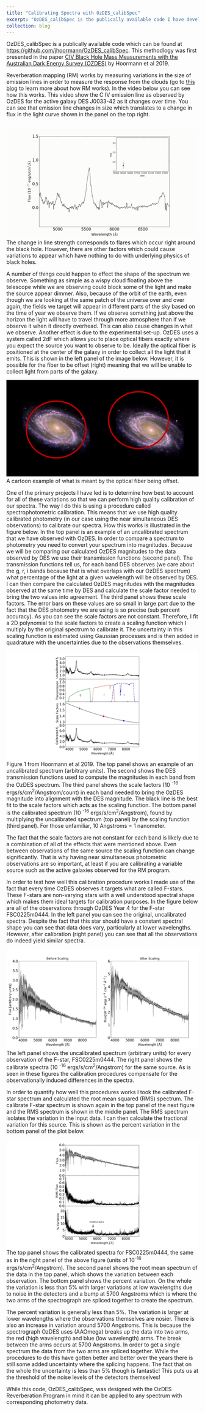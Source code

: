 ```yaml
---
title: "Calibrating Spectra with OzDES_calibSpec"
excerpt: "OzDES_calibSpec is the publically available code I have developed to perform spectrophotometric calibration of the OzDES data. <br/><img src='/images/calibBAsmall.png '>"
collection: blog
---
```


OzDES_calibSpec is a publically available code which can be found at https://github.com/jhoormann/OzDES_calibSpec. This methodlogy was first presented in the paper [CIV Black Hole Mass Measurements with the Australian Dark Energy Survey (OZDES)](https://arxiv.org/abs/1902.04206) by Hoormann et al 2019.

Reverberation mapping (RM) works by measuring variations in the size of emission lines in order to measure the response from the clouds (go to [this blog]( https://jhoormann.github.io/blog/blog-1/) to learn more about how RM works).  In the video below you can see how this works.  This video show the C IV emission line as observed by OzDES for the active galaxy DES J0033-42 as it changes over time.  You can see that emission line changes in size which translates to a change in flux in the light curve shown in the panel on the top 
right.  

<br/><img src='/images/LCVariation.gif'>
The change in line strength corresponds to flares which occur right around the black hole.  However, there are other factors which could cause variations to appear which have nothing to do with underlying physics of black holes.  

A number of things could happen to effect the shape of the spectrum we observe.  Something as simple as a wispy cloud floating above the telescope while we are observing could block some of the light and make the source appear dimmer.    Also, because of the orbit of the earth, even though we are looking at the same patch of the universe over and over again, the fields we target will appear in different parts of the sky based on the time of year we observe them.  If we observe something just above the horizon the light will have to travel through more atmosphere than if we observe it when it directly overhead.  This can also cause changes in what we observe.  Another effect is due to the experimental set-up.  OzDES uses a system called 2dF which allows you to place optical fibers exactly where you expect the source you want to observe to be.  Ideally the optical fiber is positioned at the center of the galaxy in order to collect all the light that it emits.  This is shown in the left panel of the image below.  However, it is possible for the fiber to be offset (right) meaning that we will be unable to collect light from parts of the galaxy.

<img src='/images/misplacedfiber.png'>
<figcaption>
A cartoon example of what is meant by the optical fiber being offset.
</figcaption>

One of the primary projects I have led is to determine how best to account for all of these variations so that we can perform high quality calibration of our spectra.  The way I do this is using a procedure called spectrophotometric calibration.  This means that we use high quality calibrated photometry (in our case using the near simultaneous DES observations) to calibrate our spectra.  How this works is illustrated in the figure below.   In the top panel is an example of an uncalibrated spectrum that we have observed with OzDES.   In order to compare a spectrum to photometry you need to convert your spectrum into magnitudes.  Because we will be comparing our calculated OzDES magnitudes to the data observed by DES we use their transmission functions (second panel).  The transmission functions tell us, for each band DES observes (we care about the g, r, i bands because that is what overlaps with our OzDES spectrum) what percentage of the light at a given wavelength will be observed by DES.   I can then compare the calculated OzDES magnitudes with the magnitudes observed at the same time by DES and calculate the scale factor needed to bring the two values into agreement.  The third panel shows these scale factors.  The error bars on these values are so small in large part due to the fact that the DES photometry we are using is so precise (sub percent accuracy).  As you can see the scale factors are not constant.  Therefore, I fit a 2D polynomial to the scale factors to create a scaling function which I multiply by the original spectrum to calibrate it.  The uncertainty in this scaling function is estimated using Gaussian processes and is then added in quadrature with the uncertainties due to the observations themselves.  

<img src='/images/4panelcalib.png'>
<figcaption>
Figure 1 from Hoormann et al 2019.  The top panel shows an example of an uncalibrated spectrum (arbitrary units).  The second shows the DES transmission functions used to compute the magnitudes in each band from the OzDES spectrum.  The third panel shows the scale factors (10 <sup>-16</sup> ergs/s/cm<sup>2</sup>/Angstrom/count) in each band needed to bring the OzDES magnitude into alignment with the DES magnitude.  The black line is the best fit to the scale factors which acts as the scaling function.  The bottom panel is the calibrated spectrum (10 <sup>-16</sup> ergs/s/cm<sup>2</sup>/Angstrom), found by multiplying the uncalibrated spectrum (top panel) by the scaling function (third panel). For those unfamiliar, 10 Angstroms = 1 nanometer.
</figcaption>

The fact that the scale factors are not constant for each band is likely due to a combination of all of the effects that were mentioned above.  Even between observations of the same source the scaling function can change significantly.  That is why having near simultaneous photometric observations are so important, at least if you are calibrating a variable source such as the active galaxies observed for the RM program. 

In order to test how well this calibration procedure works I made use of the fact that every time OzDES observes it targets what are called F-stars.  These F-stars are non-varying stars with a well understood spectral shape which makes them ideal targets for calibration purposes.  In the figure below are all of the observations through OzDES Year 4 for the F-star FSC0225m0444.  In the left panel you can see the original, uncalibrated spectra.  Despite the fact that this star should have a constant spectral shape you can see that data does vary, particularly at lower wavelengths.  However, after calibration (right panel) you can see that all the observations do indeed yield similar spectra.

<img src='/images/calibBA.png'>
<figcaption>
The left panel shows the uncalibrated spectrum (arbitrary units) for every observation of the F-star, FSC0225m0444.  The right panel shows the calibrate spectra (10 <sup>-16</sup> ergs/s/cm<sup>2</sup>/Angstrom) for the same source.  As is seen in these figures the calibration procedures compensate for the observationally induced differences in the spectra.
</figcaption>

In order to quantify how well this procedures works I took the calibrated F-star spectrum and calculated the root mean squared (RMS) spectrum.  The calibrate F-star spectrum is shown again in the top panel of the next figure and the RMS spectrum is shown in the middle panel.  The RMS spectrum isolates the variation in the input data.  I can then calculate the fractional variation for this source.  This is shown as the percent variation in the bottom panel of the plot below.  

<img src='/images/fstarcalib.png'>
<figcaption>
The top panel shows the calibrated spectra for FSC0225m0444, the same as in the right panel of the above figure (units of  10<sup>-16</sup> ergs/s/cm<sup>2</sup>/Angstrom).  The second panel shows the root mean spectrum of the data in the top panel, which shows the variation between each observation.  The bottom panel shows the percent variation.  On the whole the variation is less than 5% with larger variations at low wavelengths due to noise in the detectors and a bump at 5700 Angstroms which is where the two arms of the spectrograph are spliced together to create the spectrum.  
</figcaption>

The percent variation is generally less than 5%.  The variation is larger at lower wavelengths where the observations themselves are nosier.  There is also an increase in variation around 5700 Angstroms.  This is because the spectrograph OzDES uses (AAOmega) breaks up the data into two arms, the red (high wavelength) and blue (low wavelength) arms.  The break between the arms occurs at 5700 Angstroms.  In order to get a single spectrum the data from the two arms are spliced together.  While the procedures to do this have gotten better and better over the years there is still some added uncertainty where the splicing happens.  The fact that on the whole the uncertainty is less than 5% though is fantastic! This puts us at the threshold of the noise levels of the detectors themselves!

While this code, OzDES_calibSpec, was designed with the OzDES Reverberation Program in mind it can be applied to any spectrum with corresponding photometry data.
